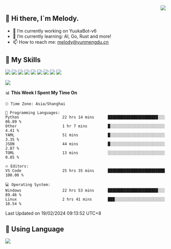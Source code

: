 <a href="#">
  <img align="right" src="https://github-readme-stats.vercel.app/api?username=melodyyuuka&count_private=true&show_icons=true" />
</a>

## **👋 Hi there, I`m Melody.**

- 🔭 I’m currently working on YuukaBot-v6
- 🌱 I’m currently learning: AI, Go, Rust and more!
- 📫 How to reach me: melody@yunmengdu.cn

## 🌟 **My Skills** 

![](https://img.shields.io/badge/-Python-3e74a2?style=flat-square&logo=Python&logoColor=fff)
![](https://img.shields.io/badge/-Java-007396?style=flat-square&logo=OpenJDK&logoColor=fff)
![](https://img.shields.io/badge/-Node.js-339933?style=flat-square&logo=Node.js&logoColor=fff)
![](https://img.shields.io/badge/-Git-f05032?style=flat-square&logo=git&logoColor=fff)
![](https://img.shields.io/badge/-PostgreSQL-4169e1?style=flat-square&logo=PostgreSQL&logoColor=fff)
![](https://img.shields.io/badge/-Rust-000000?style=flat-square&logo=rust&logoColor=fff)
![](https://img.shields.io/badge/-VSCode-007acc?style=flat-square&logo=Visual-Studio-Code&logoColor=fff)
![](https://img.shields.io/badge/-FastAPI-009688?style=flat-square&logo=FastAPI&logoColor=fff)
![](https://img.shields.io/badge/-Linux-000000?style=flat-square&logo=Linux&logoColor=fff)


![](https://wakatime.com/badge/user/fa6dc0e2-47c5-4d2d-ae45-69fec6f2122c.svg)

<!--START_SECTION:waka-->
📊 **This Week I Spent My Time On** 

```text
🕑︎ Time Zone: Asia/Shanghai

💬 Programming Languages: 
Python                   22 hrs 14 mins      ██████████████████████░░░   86.89 % 
Other                    1 hr 7 mins         █░░░░░░░░░░░░░░░░░░░░░░░░    4.41 % 
YAML                     51 mins             █░░░░░░░░░░░░░░░░░░░░░░░░    3.35 % 
JSON                     44 mins             █░░░░░░░░░░░░░░░░░░░░░░░░    2.87 % 
TOML                     13 mins             ░░░░░░░░░░░░░░░░░░░░░░░░░    0.85 % 

🔥 Editors: 
VS Code                  25 hrs 35 mins      █████████████████████████   100.00 % 

💻 Operating System: 
Windows                  22 hrs 53 mins      ██████████████████████░░░   89.46 % 
Linux                    2 hrs 41 mins       ███░░░░░░░░░░░░░░░░░░░░░░   10.54 % 
```


 Last Updated on 19/02/2024 09:13:52 UTC+8
<!--END_SECTION:waka-->

## 🥰 **Using Language**

![](https://github-readme-stats.vercel.app/api/wakatime?username=MelodyYuyuko&layout=compact&hide_border=true)
